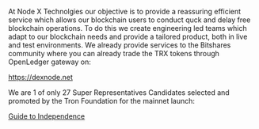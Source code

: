 At Node X Technolgies our objective is to provide a reassuring efficient service which allows our blockchain users to conduct quck and delay free blockchain operations. To do this we create engineering led teams which adapt to our blockchain needs and provide a tailored product, both in live and test environments. We already provide services to the Bitshares community where you can already trade the TRX tokens through OpenLedger gateway on:

https://dexnode.net

We are 1 of only 27 Super Representatives Candidates selected and promoted by the Tron Foundation for the mainnet launch:

[Guide to Independence](https://medium.com/tron-foundation/guide-to-independence-your-super-representative-candidates-61377142b814)
